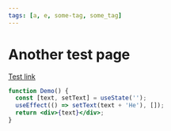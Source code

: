 ```yaml
---
tags: [a, e, some-tag, some_tag]
---
```


# Another test page

[Test link](./folder%20with%20space/doc%201.md)

```jsx live
function Demo() {
  const [text, setText] = useState('');
  useEffect(() => setText(text + 'He'), []);
  return <div>{text}</div>;
}
```

